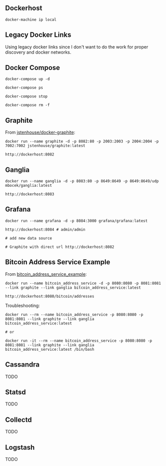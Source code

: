 
## Dockerhost

```
docker-machine ip local
```


## Legacy Docker Links

Using legacy docker links since I don't want to do the work for proper discovery and docker networks.


## Docker Compose

```
docker-compose up -d

docker-compose ps

docker-compose stop

docker-compose rm -f
```


## Graphite

From [jstenhouse/docker-graphite](https://github.com/jstenhouse/docker-graphite):

```
docker run --name graphite -d -p 8082:80 -p 2003:2003 -p 2004:2004 -p 7002:7002 jstenhouse/graphite:latest
```

```
http://dockerhost:8082
```


## Ganglia

```
docker run --name ganglia -d -p 8083:80 -p 8649:8649 -p 8649:8649/udp mbocek/ganglia:latest
```

```
http://dockerhost:8083
```


## Grafana

```
docker run --name grafana -d -p 8084:3000 grafana/grafana:latest
```

```
http://dockerhost:8084 # admin/admin

# add new data source

# Graphite with direct url http://dockerhost:8082
```


## Bitcoin Address Service Example

From [bitcoin_address_service_example](https://github.com/jstenhouse/bitcoin_address_service_example):

```
docker run --name bitcoin_address_service -d -p 8080:8080 -p 8081:8081 --link graphite --link ganglia bitcoin_address_service:latest
```

```
http://dockerhost:8080/bitcoin/addresses
```

Troubleshooting:

```
docker run --rm --name bitcoin_address_service -p 8080:8080 -p 8081:8081 --link graphite --link ganglia bitcoin_address_service:latest

# or

docker run -it --rm --name bitcoin_address_service -p 8080:8080 -p 8081:8081 --link graphite --link ganglia bitcoin_address_service:latest /bin/bash
```


## Cassandra

TODO


## Statsd

TODO


## Collectd

TODO


## Logstash

TODO
